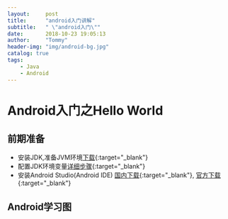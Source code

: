 ```yaml
---
layout:     post
title:      "android入门讲解"
subtitle:   " \"android入门\""
date:       2018-10-23 19:05:13
author:     "Tommy"
header-img: "img/android-bg.jpg"
catalog: true
tags:
    - Java
    - Android
---
```



# Android入门之Hello World

## 前期准备
- 安装JDK,准备JVM环境[下载](https://www.oracle.com/technetwork/java/javase/downloads/index.html){:target="_blank"}
- 配置JDK环境变量[详细步骤](https://www.jianshu.com/p/171cfd6de15c){:target="_blank"}
- 安装Android Studio(Android IDE) [国内下载](http://android-studio.org/index.php/download){:target="_blank"},
[官方下载](https://developer.android.com/studio/){:target="_blank"}


## Android学习图
[](http://blog.tommyyang.cn/img/android/android-learning.png)



